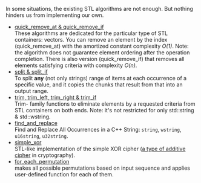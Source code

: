 In some situations, the existing STL algorithms are not enough. But nothing hinders us from implementing our own.

* [quick_remove_at & quick_remove_if](./quick_remove) \
These algorithms are dedicated for the particular type of STL containers: vectors. You can remove an element by the index (quick_remove_at)  with the amortized constant complexity _O(1)_. Note: the algorithm does not guarantee element ordering after the operation completion. There is also version (quick_remove_if) that removes all elements satisfying criteria with complexity _O(n)_.
* [split & split_if](./split) \
To split __any__ (not only strings) range of items at each occurrence of a specific value, and it copies the chunks that result from that into an output range.
* [trim, trim_left, trim_right & trim_if](./trim) \
Trim- family functions to eliminate elements by a requested criteria from STL containers on both ends. Note: it's not restricted for only std::string & std::wstring.
* [find_and_replace](./find_and_replace) \
Find and Replace All Occurrences in a C++ String: `string`, `wstring`, `u16string`, `u32string`.
* [simple_xor](./simple_xor) \
STL-like implementation of the simple XOR cipher ([a type of additive cipher](https://en.wikipedia.org/wiki/XOR_cipher) in cryptography).
* [for_each_permutation](./for_each_permutation) \
makes all possible permutations based on input sequence and applies user-defined function for each of them. 

